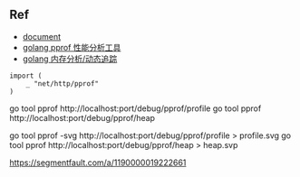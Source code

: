 ## Ref
- [document](https://golang.org/pkg/net/http/pprof/)
- [golang pprof 性能分析工具](http://www.hatlonely.com/2018/01/29/golang-pprof-%E6%80%A7%E8%83%BD%E5%88%86%E6%9E%90%E5%B7%A5%E5%85%B7/index.html)
- [golang 内存分析/动态追踪](https://lrita.github.io/2017/05/26/golang-memory-pprof/)

```
import (
	_ "net/http/pprof"
)
```

go tool pprof http://localhost:port/debug/pprof/profile
go tool pprof http://localhost:port/debug/pprof/heap

go tool pprof -svg http://localhost:port/debug/pprof/profile > profile.svg
go tool pprof http://localhost:port/debug/pprof/heap > heap.svp

https://segmentfault.com/a/1190000019222661
